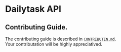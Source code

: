 # Dailytask API

## Contributing Guide.
The contributing guide is described in [`CONTRIBUTIN.md`](CONTRIBUTING.md).<br>
Your contributation will be highly appreciatived.